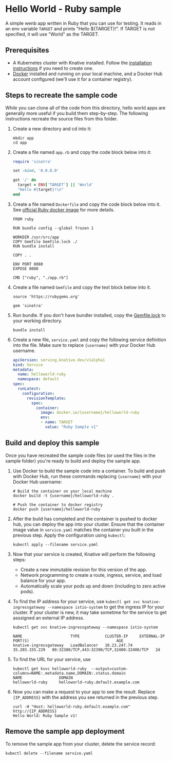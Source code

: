 # Hello World - Ruby sample

A simple wenb app written in Ruby that you can use for testing.
It reads in an env variable `TARGET` and prints "Hello ${TARGET}!". If
TARGET is not specified, it will use "World" as the TARGET.

## Prerequisites

* A Kubernetes cluster with Knative installed. Follow the
  [installation instructions](https://github.com/knative/docs/blob/master/install/README.md) if you need
  to create one.
* [Docker](https://www.docker.com) installed and running on your local machine,
  and a Docker Hub account configured (we'll use it for a container registry).

## Steps to recreate the sample code

While you can clone all of the code from this directory, hello world apps are
generally more useful if you build them step-by-step.
The following instructions recreate the source files from this folder.

1. Create a new directory and cd into it:

    ````shell
    mkdir app
    cd app
    ````

1. Create a file named `app.rb` and copy the code block below into it:

    ```ruby
    require 'sinatra'

    set :bind, '0.0.0.0'

    get '/' do
      target = ENV['TARGET'] || 'World'
      "Hello #{target}!\n"
    end
    ```

1. Create a file named `Dockerfile` and copy the code block below into it.
   See [official Ruby docker image](https://hub.docker.com/_/ruby/) for more details.

    ```docker
    FROM ruby

    RUN bundle config --global frozen 1

    WORKDIR /usr/src/app
    COPY Gemfile Gemfile.lock ./
    RUN bundle install

    COPY . .

    ENV PORT 8080
    EXPOSE 8080

    CMD ["ruby", "./app.rb"]
    ```

1. Create a file named `Gemfile` and copy the text block below into it.

    ```gem
    source 'https://rubygems.org'

    gem 'sinatra'
    ```

1. Run bundle. If you don't have bundler installed, copy the
   [Gemfile.lock](./Gemfile.lock) to your working directory.

    ```shell
    bundle install
    ```

1. Create a new file, `service.yaml` and copy the following service definition
   into the file. Make sure to replace `{username}` with your Docker Hub username.

    ```yaml
    apiVersion: serving.knative.dev/v1alpha1
    kind: Service
    metadata:
      name: helloworld-ruby
      namespace: default
    spec:
      runLatest:
        configuration:
          revisionTemplate:
            spec:
              container:
                image: docker.io/{username}/helloworld-ruby
                env:
                - name: TARGET
                  value: "Ruby Sample v1"
    ```

## Build and deploy this sample

Once you have recreated the sample code files (or used the files in the sample folder)
you're ready to build and deploy the sample app.

1. Use Docker to build the sample code into a container. To build and push with
   Docker Hub, run these commands replacing `{username}` with your
   Docker Hub username:

    ```shell
    # Build the container on your local machine
    docker build -t {username}/helloworld-ruby .

    # Push the container to docker registry
    docker push {username}/helloworld-ruby
    ```

1. After the build has completed and the container is pushed to docker hub, you
   can deploy the app into your cluster. Ensure that the container image value
   in `service.yaml` matches the container you built in
   the previous step. Apply the configuration using `kubectl`:

    ```shell
    kubectl apply --filename service.yaml
    ```

1. Now that your service is created, Knative will perform the following steps:
   * Create a new immutable revision for this version of the app.
   * Network programming to create a route, ingress, service, and load balance for your app.
   * Automatically scale your pods up and down (including to zero active pods).

1. To find the IP address for your service, use
   `kubectl get svc knative-ingressgateway --namespace istio-system` to get the ingress IP for your
   cluster. If your cluster is new, it may take sometime for the service to get asssigned
   an external IP address.

    ```shell
    kubectl get svc knative-ingressgateway --namespace istio-system

    NAME                     TYPE           CLUSTER-IP     EXTERNAL-IP      PORT(S)                                      AGE
    knative-ingressgateway   LoadBalancer   10.23.247.74   35.203.155.229   80:32380/TCP,443:32390/TCP,32400:32400/TCP   2d

    ```

1. To find the URL for your service, use
    ```
    kubectl get ksvc helloworld-ruby  --output=custom-columns=NAME:.metadata.name,DOMAIN:.status.domain
    NAME                DOMAIN
    helloworld-ruby     helloworld-ruby.default.example.com
    ```

1. Now you can make a request to your app to see the result. Replace `{IP_ADDRESS}`
   with the address you see returned in the previous step.

    ```shell
    curl -H "Host: helloworld-ruby.default.example.com" http://{IP_ADDRESS}
    Hello World: Ruby Sample v1!
    ```

## Remove the sample app deployment

To remove the sample app from your cluster, delete the service record:

```shell
kubectl delete --filename service.yaml
```
